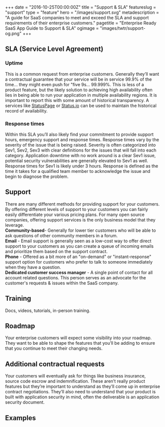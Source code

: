 +++
date = "2016-10-25T00:00:00Z"
title = "Support & SLA"
featureslug = "support"
type = "feature"
hero = "/images/support.svg"
metadescription = "A guide for SaaS companies to meet and exceed the SLA and support requirements of their enterprise customers."
pagetitle = "Enterprise Ready SaaS App Guide to Support & SLA"
ogimage = "images/twtr/support-og.png"
+++

## SLA (Service Level Agreement)  
### Uptime  
This is a common request from enterprise customers. Generally they’ll want a contractual guarantee that your service will be in service 99.9% of the time… they might even push for "five 9s… 99.999%. This is less of a product feature, but the likely solution to achieving high availability often lies in being able to run your application in multiple availability regions. It is important to report this with some amount of historical transparency. A services like [StatusPage](https://statuspage.io) or [Status.io](https://status.io) can be used to maintain the historical record of availability.  

### Response times
Within this SLA you’ll also likely find your commitment to provide support hours, emergency support and response times. Response times vary by the severity of the issue that is being raised. Severity is often categorized into Sev1, Sev2, Sev3 with clear definitions for the issues that will fall into each category. Application downtime with no work around is a clear Sev1 issue, potential security vulnerabilities are generally elevated to Sev1 as well. Response times for Sev1 is likely under 3 hours. Response is defined as the time it takes for a qualified team member to acknowledge the issue and begin to diagnose the problem.  

## Support
There are many different methods for providing support for your customers. By offering different levels of support to your customers you can fairly easily differentiate your various pricing plans. For many open source companies, offering support services is the only business model that they leverage.  
**Community-based**- Generally for lower tier customers who will be able to ask questions of other community members in a forum.  
**Email** - Email support is generally seen as a low-cost way to offer direct support to your customers as you can create a queue of incoming emails and prioritize them based on the support contract.  
**Phone** - Offered as a bit more of an "on-demand" or "instant-response" support option for customers who prefer to talk to someone immediately when they have a question.  
**Dedicated customer success manager** - A single point of contact for all account related questions. This person serves as an advocate for the customer's requests & issues within the SaaS company.  

## Training  
Docs, videos, tutorials, in-person training.  

## Roadmap  
Your enterprise customers will expect some visibility into your roadmap. They want to be able to shape the features that you’ll be adding to ensure that you continue to meet their changing needs.  

## Additional contractual requests  
Your customers will eventually ask for things like business insurance, source code escrow and indemnification. These aren’t really product features but they’re important to understand as they’ll come up in enterprise contract negotiations. They’ll also need to understand that your product is built with application security in mind, often the deliverable is an application security document.  

## Examples
